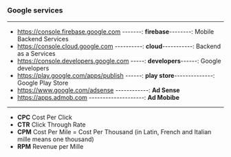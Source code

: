 ### Google services

-----------------------

- https://console.firebase.google.com -------: **firebase**--------: Mobile Backend Services
- https://console.cloud.google.com ----------: **cloud**-----------: Backend as a Services
- https://console.developers.google.com -----: **developers**------: Google developers
- https://play.google.com/apps/publish ------: **play store**--------------: Google Play Store
- https://www.google.com/adsense ------------: **Ad Sense**
- https://apps.admob.com --------------------: **Ad Mobibe**

-----------------------

* **CPC** Cost Per Click
* **CTR** Click Through Rate
* **CPM** Cost Per Mile = Cost Per Thousand (in Latin, French and Italian mille means one thousand)
* **RPM** Revenue per Mille
